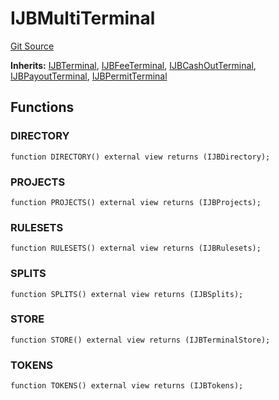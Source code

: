 # IJBMultiTerminal
[Git Source](https://github.com/Bananapus/nana-core/blob/2998dca2fbd2658e2c8791d6dc8348147d69e28e/src/interfaces/IJBMultiTerminal.sol)

**Inherits:**
[IJBTerminal](/docs/v4/api/core/interfaces/IJBTerminal.md), [IJBFeeTerminal](/docs/v4/api/core/interfaces/IJBFeeTerminal.md), [IJBCashOutTerminal](/docs/v4/api/core/interfaces/IJBCashOutTerminal.md), [IJBPayoutTerminal](/docs/v4/api/core/interfaces/IJBPayoutTerminal.md), [IJBPermitTerminal](/docs/v4/api/core/interfaces/IJBPermitTerminal.md)


## Functions
### DIRECTORY


```solidity
function DIRECTORY() external view returns (IJBDirectory);
```

### PROJECTS


```solidity
function PROJECTS() external view returns (IJBProjects);
```

### RULESETS


```solidity
function RULESETS() external view returns (IJBRulesets);
```

### SPLITS


```solidity
function SPLITS() external view returns (IJBSplits);
```

### STORE


```solidity
function STORE() external view returns (IJBTerminalStore);
```

### TOKENS


```solidity
function TOKENS() external view returns (IJBTokens);
```

